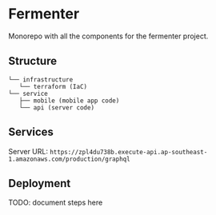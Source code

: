 # Fermenter

Monorepo with all the components for the fermenter project.

## Structure

```
└── infrastructure
   └── terraform (IaC)
└── service
   ├── mobile (mobile app code)
   └── api (server code)
```

## Services

Server URL: `https://zpl4du738b.execute-api.ap-southeast-1.amazonaws.com/production/graphql`

## Deployment

TODO: document steps here
